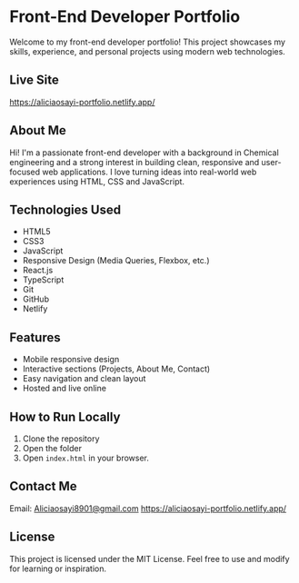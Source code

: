 # Front-End Developer Portfolio

Welcome to my front-end developer portfolio! This project showcases my skills, experience, and personal projects using modern web technologies.

## Live Site
https://aliciaosayi-portfolio.netlify.app/

## About Me

Hi! I'm a passionate front-end developer with a background in Chemical engineering and a strong interest in building clean, responsive and user-focused web applications. I love turning ideas into real-world web experiences using HTML, CSS and JavaScript.

## Technologies Used

- HTML5
- CSS3
- JavaScript
- Responsive Design (Media Queries, Flexbox, etc.)
- React.js
- TypeScript
- Git
- GitHub
- Netlify

## Features

- Mobile responsive design
- Interactive sections (Projects, About Me, Contact)
- Easy navigation and clean layout
- Hosted and live online

## How to Run Locally

1. Clone the repository
2. Open the folder
3. Open `index.html` in your browser.

## Contact Me

Email: Aliciaosayi8901@gmail.com 
https://aliciaosayi-portfolio.netlify.app/

## License

This project is licensed under the MIT License. Feel free to use and modify for learning or inspiration.
